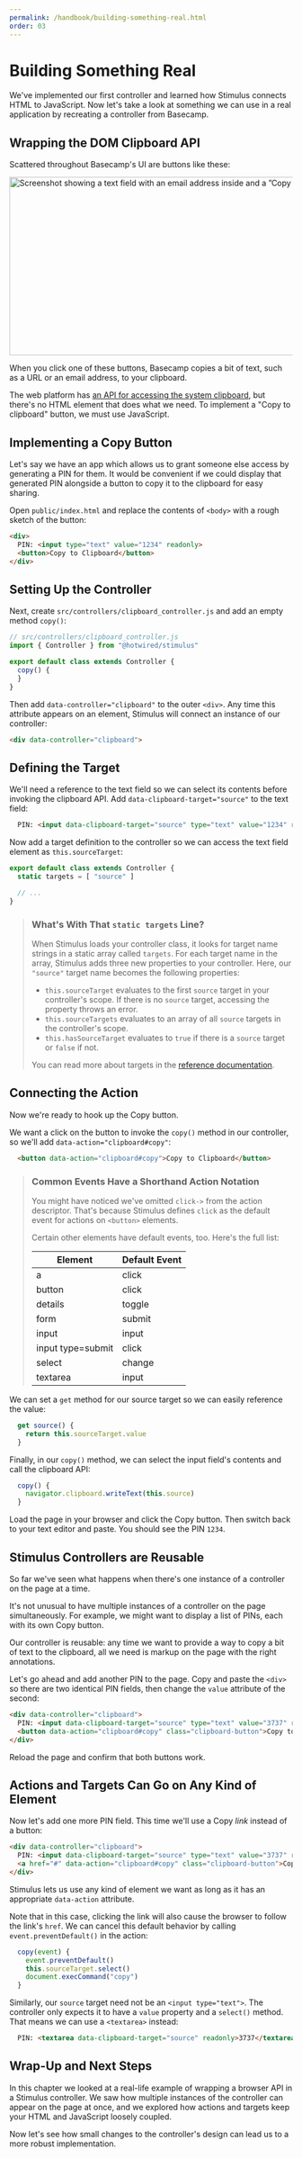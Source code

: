 ```yaml
---
permalink: /handbook/building-something-real.html
order: 03
---
```


# Building Something Real

We've implemented our first controller and learned how Stimulus connects HTML to JavaScript. Now let's take a look at something we can use in a real application by recreating a controller from Basecamp.

## Wrapping the DOM Clipboard API

Scattered throughout Basecamp's UI are buttons like these:

<img src="../../assets/bc3-clipboard-ui.png" width="1023" height="317" class="docs__screenshot" alt="Screenshot showing a text field with an email address inside and a ”Copy to clipboard“ button to the right">

When you click one of these buttons, Basecamp copies a bit of text, such as a URL or an email address, to your clipboard.

The web platform has [an API for accessing the system clipboard](https://www.w3.org/TR/clipboard-apis/), but there's no HTML element that does what we need. To implement a "Copy to clipboard" button, we must use JavaScript.

## Implementing a Copy Button

Let's say we have an app which allows us to grant someone else access by generating a PIN for them. It would be convenient if we could display that generated PIN alongside a button to copy it to the clipboard for easy sharing.

Open `public/index.html` and replace the contents of `<body>` with a rough sketch of the button:

```html
<div>
  PIN: <input type="text" value="1234" readonly>
  <button>Copy to Clipboard</button>
</div>
```

## Setting Up the Controller

Next, create `src/controllers/clipboard_controller.js` and add an empty method `copy()`:

```js
// src/controllers/clipboard_controller.js
import { Controller } from "@hotwired/stimulus"

export default class extends Controller {
  copy() {
  }
}
```

Then add `data-controller="clipboard"` to the outer `<div>`. Any time this attribute appears on an element, Stimulus will connect an instance of our controller:

```html
<div data-controller="clipboard">
```

## Defining the Target

We'll need a reference to the text field so we can select its contents before invoking the clipboard API. Add `data-clipboard-target="source"` to the text field:

```html
  PIN: <input data-clipboard-target="source" type="text" value="1234" readonly>
```

Now add a target definition to the controller so we can access the text field element as `this.sourceTarget`:

```js
export default class extends Controller {
  static targets = [ "source" ]

  // ...
}
```

> ### What's With That `static targets` Line?
>
> When Stimulus loads your controller class, it looks for target name strings in a static array called `targets`. For each target name in the array, Stimulus adds three new properties to your controller. Here, our `"source"` target name becomes the following properties:
>
> * `this.sourceTarget` evaluates to the first `source` target in your controller's scope. If there is no `source` target, accessing the property throws an error.
> * `this.sourceTargets` evaluates to an array of all `source` targets in the controller's scope.
> * `this.hasSourceTarget` evaluates to `true` if there is a `source` target or `false` if not.
>
> You can read more about targets in the [reference documentation](/reference/targets).

## Connecting the Action

Now we're ready to hook up the Copy button.

We want a click on the button to invoke the `copy()` method in our controller, so we'll add `data-action="clipboard#copy"`:

```html
  <button data-action="clipboard#copy">Copy to Clipboard</button>
```

> ### Common Events Have a Shorthand Action Notation
>
> You might have noticed we've omitted `click->` from the action descriptor. That's because Stimulus defines `click` as the default event for actions on `<button>` elements.
>
> Certain other elements have default events, too. Here's the full list:
>
> | Element           | Default Event |
> | ----------------- | ------------- |
> | a                 | click         |
> | button            | click         |
> | details           | toggle        |
> | form              | submit        |
> | input             | input         |
> | input type=submit | click         |
> | select            | change        |
> | textarea          | input         |

We can set a `get` method for our source target so we can easily reference the value:

```js
  get source() {
    return this.sourceTarget.value
  }
```

Finally, in our `copy()` method, we can select the input field's contents and call the clipboard API:

```js
  copy() {
    navigator.clipboard.writeText(this.source)
  }
```

Load the page in your browser and click the Copy button. Then switch back to your text editor and paste. You should see the PIN `1234`.

## Stimulus Controllers are Reusable

So far we've seen what happens when there's one instance of a controller on the page at a time.

It's not unusual to have multiple instances of a controller on the page simultaneously. For example, we might want to display a list of PINs, each with its own Copy button.

Our controller is reusable: any time we want to provide a way to copy a bit of text to the clipboard, all we need is markup on the page with the right annotations.

Let's go ahead and add another PIN to the page. Copy and paste the `<div>` so there are two identical PIN fields, then change the `value` attribute of the second:

```html
<div data-controller="clipboard">
  PIN: <input data-clipboard-target="source" type="text" value="3737" readonly>
  <button data-action="clipboard#copy" class="clipboard-button">Copy to Clipboard</button>
</div>
```

Reload the page and confirm that both buttons work.

## Actions and Targets Can Go on Any Kind of Element

Now let's add one more PIN field. This time we'll use a Copy _link_ instead of a button:

```html
<div data-controller="clipboard">
  PIN: <input data-clipboard-target="source" type="text" value="3737" readonly>
  <a href="#" data-action="clipboard#copy" class="clipboard-button">Copy to Clipboard</a>
</div>
```

Stimulus lets us use any kind of element we want as long as it has an appropriate `data-action` attribute.

Note that in this case, clicking the link will also cause the browser to follow the link's `href`. We can cancel this default behavior by calling `event.preventDefault()` in the action:

```js
  copy(event) {
    event.preventDefault()
    this.sourceTarget.select()
    document.execCommand("copy")
  }
```

Similarly, our `source` target need not be an `<input type="text">`. The controller only expects it to have a `value` property and a `select()` method. That means we can use a `<textarea>` instead:

```html
  PIN: <textarea data-clipboard-target="source" readonly>3737</textarea>
```

## Wrap-Up and Next Steps

In this chapter we looked at a real-life example of wrapping a browser API in a Stimulus controller. We saw how multiple instances of the controller can appear on the page at once, and we explored how actions and targets keep your HTML and JavaScript loosely coupled.

Now let's see how small changes to the controller's design can lead us to a more robust implementation.
